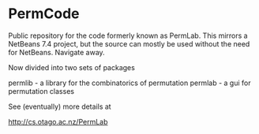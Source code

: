 PermCode
========

Public repository for the code formerly known as PermLab. This mirrors a NetBeans 7.4 project, but the source can mostly be used without the need for NetBeans. Navigate away.

Now divided into two sets of packages

permlib - a library for the combinatorics of permutation
permlab - a gui for permutation classes

See (eventually) more details at

http://cs.otago.ac.nz/PermLab
